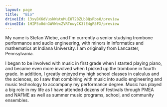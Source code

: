 ```yaml
---
layout: page
title:  "Bio"
drive1Id: 13syBX6dVuskWatuMuEOT28ZLb8QsRbs8/preview
drive2Id: 1HIP5o0dnGWVWexZVRTnwyCK3lE4gR5FX/preview
---
```


My name is  Stefan Wiebe, and I'm currently a senior studying 
trombone performance and audio engineering, with minors in 
informatics and mathematics at Indiana University. 
I am originally from Lancaster, Pennsylvania. 

I began to be involved with music in first grade when I started playing 
piano, and became even more involved when I picked up the trombone in 
fourth grade. In addition, I greatly enjoyed my high school classes 
in calculus and the sciences, so I saw that combining with music into 
audio engineering and music technology to accompany my performance degree. 
Music has played a big role in my life as I have attended dozens of 
festivals through PMEA and NAFME as well as summer music programs, 
school, and community ensembles. 